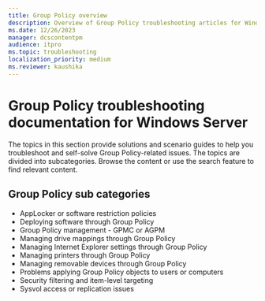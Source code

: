 ```yaml
---
title: Group Policy overview
description: Overview of Group Policy troubleshooting articles for Windows Server.
ms.date: 12/26/2023
manager: dcscontentpm
audience: itpro
ms.topic: troubleshooting
localization_priority: medium
ms.reviewer: kaushika
---
```

# Group Policy troubleshooting documentation for Windows Server

The topics in this section provide solutions and scenario guides to help you troubleshoot and self-solve Group Policy-related issues. The topics are divided into subcategories. Browse the content or use the search feature to find relevant content.

## Group Policy sub categories

- AppLocker or software restriction policies
- Deploying software through Group Policy
- Group Policy management - GPMC or AGPM
- Managing drive mappings through Group Policy
- Managing Internet Explorer settings through Group Policy
- Managing printers through Group Policy
- Managing removable devices through Group Policy
- Problems applying Group Policy objects to users or computers
- Security filtering and item-level targeting
- Sysvol access or replication issues
